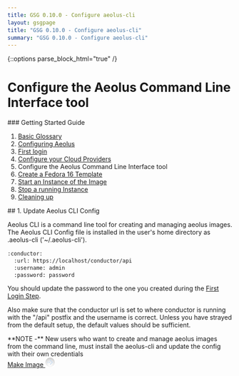 ```yaml
---
title: GSG 0.10.0 - Configure aeolus-cli
layout: gsgpage
title: "GSG 0.10.0 - Configure aeolus-cli"
summary: "GSG 0.10.0 - Configure aeolus-cli"
---
```

{::options parse_block_html="true" /}

Configure the Aeolus Command Line Interface tool
================================================

<div class="page-listing">
### Getting Started Guide

1.  [Basic Glossary](basic_glossary.html "Basic Glossary")
2.  [Configuring Aeolus](configuring_aeolus.html "Configuring Aeolus")
3.  [First login](first_login.html "First login")
4.  [Configure your Cloud
    Providers](configure_providers.html "Configure your Cloud Providers")
5.  Configure the Aeolus Command Line Interface tool
6.  [Create a Fedora 16
    Template](make_template.html "Create a Fedora 16 Template")
7.  [Start an Instance of the
    Image](start_image.html "Start an Instance of the Image")
8.  [Stop a running Instance](stop_image.html "Stop a running Instance")
9.  [Cleaning up](cleaning_up.html "Cleaning up")
</div>

<div class="section-grouping">
## 1. Update Aeolus CLI Config

Aeolus CLI is a command line tool for creating and managing aeolus
images. The Aeolus CLI Config file is installed in the user's home
directory as .aeolus-cli ('~/.aeolus-cli').

    :conductor:
      :url: https://localhost/conductor/api
      :username: admin
      :password: password

You should update the password to the one you created during the [First
Login Step](first_login.html).

Also make sure that the conductor url is set to where conductor is
running with the "/api" postfix and the username is correct. Unless you
have strayed from the default setup, the default values should be
sufficient.

<div class="note">
**NOTE -** New users who want to create and manage aeolus images from
the command line, must install the aeolus-cli and update the config with
their own credentials
</div>
</div>

<a class='button' href='make_template.html' title='Create A Fedora 16 Template'>
  Make Image <img alt='→' src='../../images/button-right.png' />
</a>